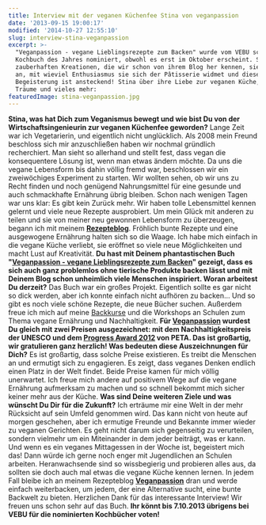 ```yaml
---
title: Interview mit der veganen Küchenfee Stina von veganpassion
date: '2013-09-15 19:00:17'
modified: '2014-10-27 12:55:10'
slug: interview-stina-veganpassion
excerpt: >-
  "Veganpassion - vegane Lieblingsrezepte zum Backen" wurde vom VEBU schon zum
  Kochbuch des Jahres nominiert, obwohl es erst im Oktober erscheint. Stinas
  zauberhaften Kreationen, die wir schon von ihrem Blog her kennen, sieht man
  an, mit wieviel Enthusiasmus sie sich der Pâtisserie widmet und diese
  Begeisterung ist ansteckend! Stina über ihre Liebe zur veganen Küche, ihre
  Träume und vieles mehr:
featuredImage: stina-veganpassion.jpg
---
```


**Stina, was hat Dich zum Veganismus bewegt und wie bist Du von der Wirtschaftsingenieurin zur veganen Küchenfee geworden?** Lange Zeit war ich Vegetarierin, und eigentlich nicht unglücklich. Als 2008 mein Freund beschloss sich mir anzuschließen haben wir nochmal gründlich recherchiert. Man sieht so allerhand und stellt fest, dass vegan die konsequentere Lösung ist, wenn man etwas ändern möchte. Da uns die vegane Lebensform bis dahin völlig fremd war, beschlossen wir ein zweiwöchiges Experiment zu starten. Wir wollten sehen, ob wir uns zu Recht finden und noch genügend Nahrungsmittel für eine gesunde und auch schmackhafte Ernährung übrig bleiben. Schon nach wenigen Tagen war uns klar: Es gibt kein Zurück mehr. Wir haben tolle Lebensmittel kennen gelernt und viele neue Rezepte ausprobiert. Um mein Glück mit anderen zu teilen und sie von meiner neu gewonnen Lebensform zu überzeugen, begann ich mit meinem [**Rezepteblog**](http://www.veganpassion.de/). Fröhlich bunte Rezepte und eine ausgewogene Ernährung halten sich so die Waage. Ich habe mich einfach in die vegane Küche verliebt, sie eröffnet so viele neue Möglichkeiten und macht Lust auf Kreativität. **Du hast mit Deinem phantastischen Buch "[Veganpassion - vegane Lieblingsrezepte zum Backen](http://www.veganpassion.de/Backbuch.html)" gezeigt, dass es sich auch ganz problemlos ohne tierische Produkte backen lässt und mit Deinem Blog schon unheimlich viele Menschen inspiriert. Woran arbeitest Du derzeit?** Das Buch war ein großes Projekt. Eigentlich sollte es gar nicht so dick werden, aber ich konnte einfach nicht aufhören zu backen… Und so gibt es noch viele schöne Rezepte, die neue Bücher suchen. Außerdem freue ich mich auf meine [Backkurse](http://www.veganpassion.de/Kurs.html) und die Workshops an Schulen zum Thema vegane Ernährung und Nachhaltigkeit. **Für [Veganpassion](http://www.veganpassion.de/) wurdest Du gleich mit zwei Preisen ausgezeichnet: mit dem Nachhaltigkeitspreis der UNESCO und dem [Progress Award 2012](http://www.peta.de/web/progressawards2012.6125.html) von PETA. Das ist großartig, wir gratulieren ganz herzlich! Was bedeuten diese Auszeichnungen für Dich?** Es ist großartig, dass solche Preise existieren. Es treibt die Menschen an und ermutigt sich zu engagieren. Es zeigt, dass veganes Denken endlich einen Platz in der Welt findet. Beide Preise kamen für mich völlig unerwartet. Ich freue mich andere auf positivem Wege auf die vegane Ernährung aufmerksam zu machen und so schnell bekommt mich sicher keiner mehr aus der Küche. [<!-- Image removed (no copyright): Cover-3D-242x300.jpg -->](https://www.veganblatt.com/i/Cover-3D.jpg) **Was sind Deine weiteren Ziele und was wünscht Du Dir für die Zukunft?** Ich erträume mir eine Welt in der mehr Rücksicht auf sein Umfeld genommen wird. Das kann nicht von heute auf morgen geschehen, aber ich ermutige Freunde und Bekannte immer wieder zu veganen Gerichten. Es geht nicht darum sich gegenseitig zu verurteilen, sondern vielmehr um ein Miteinander in dem jeder beiträgt, was er kann. Und wenn es ein veganes Mittagessen in der Woche ist, begeistert mich das! Dann würde ich gerne noch enger mit Jugendlichen an Schulen arbeiten. Heranwachsende sind so wissbegierig und probieren alles aus, da sollten sie doch auch mal etwas die vegane Küche kennen lernen. In jedem Fall bleibe ich an meinem Rezepteblog **[Veganpassion](http://www.veganpassion.de/)** dran und werde einfach weiterbacken, um jedem, der eine Alternative sucht, eine bunte Backwelt zu bieten. Herzlichen Dank für das interessante Interview! Wir freuen uns schon sehr auf das Buch. **Ihr könnt bis 7.10.2013 übrigens bei VEBU für die nominierten Kochbücher voten!**
